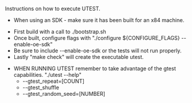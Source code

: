 Instructions on how to execute UTEST.

* When using an SDK - make sure it has been built
  for an x84 machine.

- First build with a call to ./bootstrap.sh
- Once built, configure flags with
  "./configure ${CONFIGURE_FLAGS} --enable-oe-sdk"
- Be sure to include --enable-oe-sdk or the tests
  will not run properly.
- Lastly "make check" will create the executable
  utest.

* WHEN RUNNING UTEST remember to take advantage
  of the gtest capabilities. "./utest --help"
  - --gtest_repeat=[COUNT]
  - --gtest_shuffle
  - --gtest_random_seed=[NUMBER]
